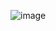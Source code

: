 ![image](https://github.com/Deepanshu1321/mern-blog-website/assets/86203262/1aca45ec-d42d-4220-92ca-c284923ccbc1)
